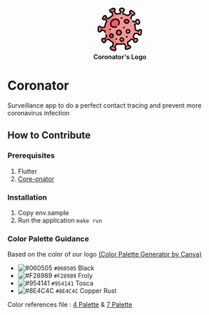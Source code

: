 <p align="center">
  <img src="assets/icons/logo_64.png" width="100" height="100"/>
  <br/>
  <b>Coronator's Logo</b>
</p>

# Coronator

Surveillance app to do a perfect contact tracing and prevent more coronavirus infection

## How to Contribute

### Prerequisites

1. Flutter
2. [Core-onator](https://github.com/coronatorid/core-onator/)

### Installation

1. Copy env.sample
2. Run the application `make run`

### Color Palette Guidance
Based on the color of our logo [(Color Palette Generator by Canva)](https://www.canva.com/colors/color-palette-generator/)
- ![#060505](https://via.placeholder.com/15/060505/000000?text=+) `#060505` Black
- ![#F28989](https://via.placeholder.com/15/F28989/000000?text=+) `#F28989` Froly
- ![#954141](https://via.placeholder.com/15/954141/000000?text=+) `#954141` Tosca
- ![#8E4C4C](https://via.placeholder.com/15/8E4C4C/000000?text=+) `#8E4C4C` Copper Rust

Color references file : [4 Palette](coronatorid-4palette.png) & [7 Palette](coronatorid-7palette.png)